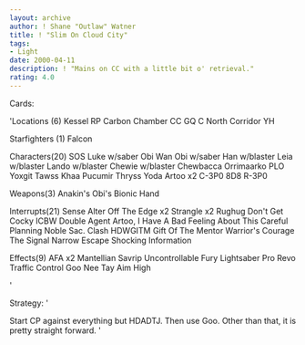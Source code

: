 ```yaml
---
layout: archive
author: ! Shane "Outlaw" Watner
title: ! "Slim On Cloud City"
tags:
- Light
date: 2000-04-11
description: ! "Mains on CC with a little bit o' retrieval."
rating: 4.0
---
```

Cards: 

'Locations (6)
Kessel
RP
Carbon Chamber
CC GQ
C North Corridor
YH

Starfighters (1)
Falcon

Characters(20)
SOS
Luke w/saber
Obi Wan
Obi w/saber
Han w/blaster
Leia w/blaster
Lando w/blaster
Chewie w/blaster
Chewbacca
Orrimaarko
PLO
Yoxgit
Tawss Khaa
Pucumir Thryss
Yoda
Artoo x2
C-3P0
8D8
R-3P0

Weapons(3)
Anakin's Obi's
Bionic Hand

Interrupts(21)
Sense
Alter
Off The Edge x2
Strangle x2
Rughug
Don't Get Cocky
ICBW
Double Agent
Artoo, I Have A Bad Feeling About This
Careful Planning
Noble Sac.
Clash
HDWGITM
Gift Of The Mentor
Warrior's Courage
The Signal
Narrow Escape
Shocking Information

Effects(9)
AFA x2
Mantellian Savrip
Uncontrollable Fury
Lightsaber Pro
Revo
Traffic Control
Goo Nee Tay
Aim High


'

Strategy: '

Start CP against everything but HDADTJ. Then use Goo. Other than that, it is pretty straight forward. '